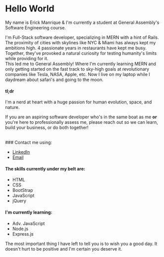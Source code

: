   # Hello World
  My name is Erick Manrique & I'm currently a student at General Assembly's Software Engineering course.
  <br>
  
I'm Full-Stack software developer, specializing in MERN with a hint of Rails. The proximity of cities with skylines like NYC & Miami has always kept my ambitions high. 4 passionate years in restaurants have kept me busy. Together, they've provoked a natural curiosity for testing humanity's limits while providing for it. 
<br> 
This led me to General Assembly! Where I'm currently learning MERN and only getting started on the fast track to sky-high goals at revolutionary companies like Tesla, NASA, Apple, etc. Now I live on my laptop while I daydream about safari's and going to the moon. 
  <br>
  
  #### tl;dr
  I'm a nerd at heart with a huge passion for human evolution, space, and nature.
  
  If you are an aspiring software developer who's in the same boat as me <b> or </b> you're here to professionally assess me, please reach out so we can learn, build your business, or do both together!
  
  <br>
   ### Contact me using: 
  <ul>
  <li><a href="https://www.linkedin.com/in/erick-manrique/"> LinkedIn </a> </li>
  <li><a href='mailto:ramerick5@gmail.com?subject=Nice%20Webpage'> Email </a> </li>
  </ul>
  
   #### The skills currently under my belt are:
  <ul>
  <li> HTML </li>
  <li> CSS </>
  <li> BootStrap </li>
  <li> JavaScript </li> 
  <li> jQuery </li>
  </ul>
  
  #### I'm currently learning: 
  <ul> 
  <li> Adv. JavaScript </li> 
  <li> Node.js </li>
  <li> Express.js </li>
  </ul>
  
  The most important thing I have left to tell you is to wish you a good day. It doesn't hurt to be positive and I'm certain you deserve it. 
